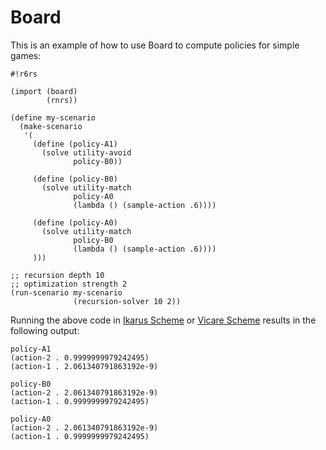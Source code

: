# Board

This is an example of how to use Board to compute policies for simple games:

    #!r6rs
    
    (import (board)
            (rnrs))
    
    (define my-scenario
      (make-scenario
       '(
         (define (policy-A1)
           (solve utility-avoid
                  policy-B0))
    
         (define (policy-B0)
           (solve utility-match
                  policy-A0
                  (lambda () (sample-action .6))))
    
         (define (policy-A0)
           (solve utility-match
                  policy-B0
                  (lambda () (sample-action .6))))
         )))
    
    ;; recursion depth 10
    ;; optimization strength 2
    (run-scenario my-scenario
                  (recursion-solver 10 2))

Running the above code in [Ikarus Scheme](http://ikarus-scheme.org/) or [Vicare Scheme](https://github.com/marcomaggi/vicare) results in the following output:

    policy-A1
    (action-2 . 0.9999999979242495)
    (action-1 . 2.061340791863192e-9)
    
    policy-B0
    (action-2 . 2.061340791863192e-9)
    (action-1 . 0.9999999979242495)
    
    policy-A0
    (action-2 . 2.061340791863192e-9)
    (action-1 . 0.9999999979242495)
